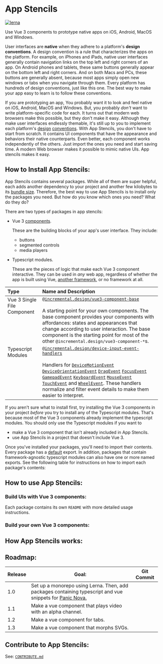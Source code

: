# App Stencils

[![lerna](https://img.shields.io/badge/maintained%20with-lerna-cc00ff.svg)](https://lerna.js.org/)

Use Vue 3 components to prototype native apps on iOS, Android, MacOS and Windows.

 User interfaces are **native** when they adhere to a platform's **design conventions**. A design convention is a rule that characterizes the apps on the platform. For example, on iPhones and iPads, native user interfaces generally contain navigation links on the top left and right corners of an app. On Android phones and tablets, these same buttons generally appear on the bottom left and right corners. And on both Macs and PCs, these buttons are generally absent, because most apps simply open new windows or tabs when you navigate through them. Every platform has hundreds of design conventions, just like this one. The best way to make your app easy to learn is to follow these conventions.

If you are prototyping an app, You probably want it to look and feel native on iOS, Android, MacOS and Windows. But, you probably *don't* want to write platform-specific code for each. It turns out that modern web browsers make this possible, but they don't make it easy. Although they make user interfaces endlessly themable, it's still up to you to implement each platform's [design](https://developer.apple.com/design/human-interface-guidelines/) [conventions](https://material.io). With App Stencils, you don't have to start from scratch. It contains UI components that have the appearance and behaviors their native counterparts. Even better, each component works independently of the others. Just import the ones you need and start saving time. A modern Web browser makes it possible to mimic native UIs. App stencils makes it easy.

## How to Install App Stencils:

App Stencils contains several packages. While all of them are super helpful, each adds another dependency to your project and another few kilobytes to its [bundle size](https://medium.com/@KasraKhosravi/slimming-down-your-bundle-size-d59db04c95d9). Therefore, the best way to use App Stencils is to install only the packages you need. But how do you know which ones you need? What do they do?

<!-- **The packages in App Stencils focus on just two things: handling user inputs, and displaying output**. You won't find packages that help you scaffold a backend, talk to an API, or set up a data model. If you're looking for a quick way to make a user interface, App Stencils is for you. If you're looking for a quick way to make an entire web app, App Stencils is also for you ... but you'll have to look elsewhere for your app's backend needs. -->

There are two types of packages in app stencils:

- Vue 3 [components](https://v3.vuejs.org/guide/single-file-component.html#single-file-components).
	
	These are the building blocks of your app's user interface. They include:
	* buttons
	* segmented controls
	* media players
	<!-- need more/better examples -->
<!-- - Vue 3 [plugins](https://v3.vuejs.org/guide/plugins.html#plugins)
	
	These are ... -->
- Typescript modules. 
	
	These are the pieces of logic that make each Vue 3 component interactive. They can be used in _any_ web app, regardless of whether the app is built using Vue, [another framework](https://www.youtube.com/watch?v=cuHDQhDhvPE), or no framework at all.

 <!-- !List of Packages -->
<table>
<thead>
<tr>
	<th align="left">Type</th>
	<th align="left">Name and Description</th>
</tr>
</thead>
<tbody>

<!-- !Vue SFC Packages -->
<!-- !vue3-component-base -->
<tr valign=top>
<td align="left" rowspan="1">Vue 3 Single File Component</td>
<td align="left"><a href="./packages/vue3/component-base/README.md">
<code>@incremental.design/vue3-component-base</code>
</a>
<br>
<!-- place gif of the component in storybook here. make the gif link to a storybook hosted on github pages -->
<br/>
A starting point for your own components. The base component provides your components with affordances: states and appearances that change according to user interaction. The base component is the starting point for most of the other <code>@incremental.design/vue3-component-*</code>s.
<br/>
</td>
</tr>
<!-- !Framework-Agnostic Typescript Module -->
<!-- !Baz -->
<tr valign="top">
<td align="left" rowspan="1">Typescript Modules</td>
<td align="left"><a href="./packages/vue3/component-base/README.md">
<code>@incremental.design/device-input-event-handlers</code>
</a>
<br>
<!-- place gif of the component in storybook here. make the gif link to a storybook hosted on github pages -->
<br/>
Handlers for <code><a href="https://developer.mozilla.org/en-US/docs/Web/API/DeviceMotionEvent" target="_blank">DeviceMotionEvent</a></code> <code><a href="https://developer.mozilla.org/en-US/docs/Web/API/DeviceOrientationEvent" target="_blank">DeviceOrientationEvent</a></code> <code><a href="https://developer.mozilla.org/en-US/docs/Web/API/DragEvent" target="_blank">DragEvent</a></code> <code><a href="https://developer.mozilla.org/en-US/docs/Web/API/FocusEvent" target="_blank">FocusEvent</a></code> <code><a href="https://developer.mozilla.org/en-US/docs/Web/API/Gamepad_API/Using_the_Gamepad_API" target="_blank">GamepadEvent</a></code> <code><a href="https://developer.mozilla.org/en-US/docs/Web/API/KeyboardEvent" target="_blank">KeyboardEvent</a></code> <code><a href="https://developer.mozilla.org/en-US/docs/Web/API/MouseEvent" target="_blank">MouseEvent</a></code> <code><a href="https://developer.mozilla.org/en-US/docs/Web/API/TouchEvent" target="_blank">TouchEvent</a></code> and <code><a href="https://developer.mozilla.org/en-US/docs/Web/API/WheelEvent" target="_blank">WheelEvent</a></code>. These handlers normalize and filter event details to make them easier to interpret.
</td>
</tr>

</tbody>
</table>

If you aren't sure what to install first, try installing the Vue 3 components in your project _before_ you try to install any of the Typescript modules. That's because most of the Vue 3 components already implement the typescript modules. You should only use the Typescript modules if you want to

- make a Vue 3 component that isn't already included in App Stencils.
- use App Stencils in a project that doesn't include Vue 3.

Once you've installed your packages, you'll need to import their contents. Every package has a [default](https://developer.mozilla.org/en-US/docs/web/javascript/reference/statements/export#description) export. In addition, packages that contain framework-agnostic typescript modules can also have one or more named exports. See the following table for instructions on how to import each package's contents:

<!--
	need to build the storybook to github pages

	see: https://dev.to/kouts/deploy-storybook-to-github-pages-3bij


	and then for each component, make a thumbnail that links to the storybook page in the 'demo' field
 -->

## How to use App Stencils:

<!-- app stencils contains packages for handling input (vue plugins, typescript modules), and (vue components) for displaying output -->

### Build UIs with Vue 3 components:

<!-- need to explain that each vue 3 package exports ONE component. Every component shares certain props and styles, and each have their own unique props/styles. Need to let reader know that no matter what vue component they use, the 'basic' set of tunables is the same -->

<!--

each vue component contains a default appearance, a prop that accepts style configuration data (from the seamlss-vue style plugin), a default slot, and a suspense slot. If you don't use these slots, the component will show a default appearance. If you do, you can change the appearance with just a single string argument 'ios' 'android' 'macos' 'windows' 'gtk' 'blueprint', or you can initialize the seamlss-vue plugin and pass a reference to that

the default slot and suspense slot always contain the same scoped props

slots let you swap out the template, without swapping out the script: change the appearance, keep the behavior

in addition, some components have other named slots, each of which contain their own scoped props.

finally, each component conditionally applies css selectors that you can hook into in your slot templates. all components will style the following selectors (need to grab and list selectors) according to their states. Every componnet will have more detailed documentation on how it grabs and styles selectors

 -->

Each package contains its own `README` with more detailed usage instructions.

### Build your own Vue 3 components:

<!-- need to explain that almost ALL logic is actually abstracted into typescript libraries, each of which provides a single default export, and destructurable functions. each library does ONE thing, and every function in a library shares a similar signature. functions of different signatures live in different libraries

also, almost all functions in a library tend to share the same few generics. once you understand a library's generic, you understand the library itself
 -->

## How App Stencils works:

<!--
every vue component is actually built off of the base component

the base component is actually built off of the event listeners and seamlss styles

if you want to make your own components, you can follow this pattern, and consult base component docs
 -->

## Roadmap:

<table>
<thead>
<tr>
<th>Release</th>
<th>Goal:</th>
<th>Git Commit</th>
</tr>
</thead>
<tbody>
<tr>
<td>1.0</td>
<td>Set up a monorepo using Lerna. Then, add packages containing typescript and vue snippets for <a href="https://nova.app">Panic Nova.</a></td>
<td></td>
</tr>
<tr>
<td>1.1</td>
<td>Make a vue component that plays video with an alpha channel.</td>
<td></td>
</tr>
<tr>
<td>1.2</td>
<td>Make a vue component for tabs.</td>
<td></td>
</tr>
<tr>
<td>1.3</td>
<td>Make a vue component that morphs SVGs.</td>
<td></td>
</tr>
</tbody>
</table>

## Contribute to App Stencils:

See: [`CONTRIBUTE.md`](./CONTRIBUTE.md)

<!-- * what you want the reader to do -->

<!-- * why?
	 * desired outcome
	 * underlying problem
	 * action
	 * compare action to doing nothing -->

<!-- * how tell if succeeded? -->
